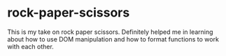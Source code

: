 # rock-paper-scissors
This is my take on rock paper scissors. Definitely helped me in learning about how to use DOM manipulation and how to format functions to work with each other.
